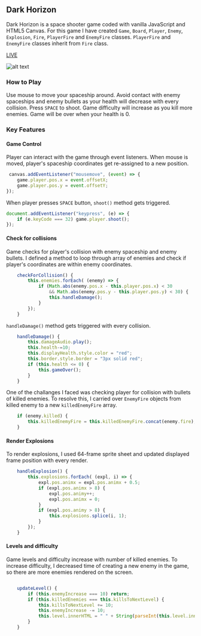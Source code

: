 ## Dark Horizon

Dark Horizon is a space shooter game coded with vanilla JavaScript and HTML5 Canvas. For this game I have created `Game`, `Board`, `Player`, `Enemy`, `Explosion`, `Fire`, `PlayerFire` and `EnemyFire` classes. `PlayerFire` and `EnemyFire` classes inherit from `Fire` class.

<a href="http://odiuriagin.com/DarkHorizon/">LIVE</a>



![alt text](https://s3.amazonaws.com/realbnb-dev/Dark+Horizon.png "Game")

### **How to Play**

Use mouse to move your spaceship around. Avoid contact with enemy spaceships and enemy bullets as your health will decrease with every collision. Press `SPACE` to shoot. Game difficulty will increase as you kill more enemies. Game will be over when your health is 0.

### **Key Features**

#### Game Control
Player can interact with the game through event listeners. When mouse is moved, player's spaceship coordinates get re-assigned to a new position.

```javascript
 canvas.addEventListener("mousemove", (event) => {
    game.player.pos.x = event.offsetX;
    game.player.pos.y = event.offsetY;
});
```
When player presses `SPACE` button, `shoot()` method gets triggered.
```javascript
document.addEventListener("keypress", (e) => {
    if (e.keyCode === 32) game.player.shoot();
});
```

#### Check for collisions

Game checks for player's collision with enemy spaceship and enemy bullets. I defined a method to loop through array of enemies and check if player's coordinates are within enemy coordinates. 

```javascript
    checkForCollision() {
        this.enemies.forEach( (enemy) => {
            if (Math.abs(enemy.pos.x - this.player.pos.x) < 30
                && Math.abs(enemy.pos.y - this.player.pos.y) < 30) {
                this.handleDamage();
            }
        });
    }
```

`handleDamage()` method gets triggered with every collision.

```javascript
    handleDamage() {
        this.damageAudio.play();
        this.health-=10;
        this.displayHealth.style.color = "red";
        this.border.style.border = "3px solid red";
        if (this.health <= 0) {
            this.gameOver();
        }
    }
```

One of the challanges I faced was checking player for collision with bullets of killed enemies. To resolve this, I carried over `EnemyFire` objects from killed enemy to a new `killedEnemyFire` array. 

```javascript
    if (enemy.killed) {
        this.killedEnemyFire = this.killedEnemyFire.concat(enemy.fire);
    }
```

#### Render Explosions

To render explosions, I used 64-frame sprite sheet and updated displayed frame position with every render.

```javascript
    handleExplosion() {
        this.explosions.forEach( (expl, i) => {
            expl.pos.animx = expl.pos.animx + 0.5;
            if (expl.pos.animx > 8) {
                expl.pos.animy++; 
                expl.pos.animx = 0;
            }
            if (expl.pos.animy > 8) {
                this.explosions.splice(i, 1);
            } 
        });
    }
```

#### Levels and difficulty
    
Game levels and difficulty increase with number of killed enemies. To increase difficulty, I decreased time of creating a new enemy in the game, so there are more enemies rendered on the screen. 

```javascript

    updateLevel() {
        if (this.enemyIncrease === 10) return;
        if (this.killedEnemies === this.killsToNextLevel) {
            this.killsToNextLevel += 10;
            this.enemyIncrease -= 10;
            this.level.innerHTML = " " + String(parseInt(this.level.innerHTML) + 1);
        }
    }

```